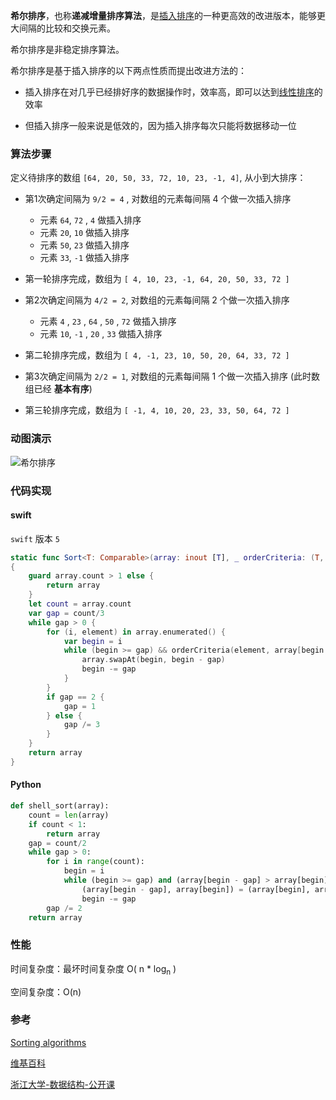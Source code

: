 

**希尔排序**，也称**递减增量排序算法**，是[插入排序](https://zh.wikipedia.org/wiki/插入排序)的一种更高效的改进版本，能够更大间隔的比较和交换元素。

希尔排序是非稳定排序算法。

希尔排序是基于插入排序的以下两点性质而提出改进方法的：

- 插入排序在对几乎已经排好序的数据操作时，效率高，即可以达到[线性排序](https://zh.wikipedia.org/w/index.php?title=線性排序&action=edit&redlink=1)的效率

- 但插入排序一般来说是低效的，因为插入排序每次只能将数据移动一位

  

### 算法步骤

定义待排序的数组 `[64, 20, 50, 33, 72, 10, 23, -1, 4]`,  从小到大排序：

- 第1次确定间隔为 `9/2 = 4` , 对数组的元素每间隔 4 个做一次插入排序
  - 元素 `64`, `72` , `4` 做插入排序
  - 元素 `20`, `10` 做插入排序
  - 元素 `50`, `23` 做插入排序
  - 元素 `33`, `-1` 做插入排序

- 第一轮排序完成，数组为 `[ 4, 10, 23, -1, 64, 20, 50, 33, 72 ]`
- 第2次确定间隔为 `4/2 = 2`, 对数组的元素每间隔 2 个做一次插入排序
  - 元素 `4` , `23` , `64` , `50` , `72` 做插入排序
  - 元素 `10`, `-1` , `20` , `33` 做插入排序

- 第二轮排序完成，数组为 `[ 4, -1, 23, 10, 50, 20, 64, 33, 72 ]`

- 第3次确定间隔为 `2/2 = 1`, 对数组的元素每间隔 1 个做一次插入排序 (此时数组已经 **基本有序**)

- 第三轮排序完成，数组为 `[ -1, 4, 10, 20, 23, 33, 50, 64, 72 ]`

### 动图演示

![希尔排序](./images/shell-sorting.gif)



### 代码实现

#### swift

`swift` 版本 `5`

```swift
static func Sort<T: Comparable>(array: inout [T], _ orderCriteria: (T, T) -> Bool) -> [T]
{
    guard array.count > 1 else {
        return array
    }
    let count = array.count
    var gap = count/3
    while gap > 0 {
        for (i, element) in array.enumerated() {
            var begin = i
            while (begin >= gap) && orderCriteria(element, array[begin - gap]) {
                array.swapAt(begin, begin - gap)
                begin -= gap
            }
        }
        if gap == 2 {
            gap = 1
        } else {
            gap /= 3
        }
    }
    return array
}
```

#### Python

```python
def shell_sort(array):
    count = len(array)
    if count < 1:
        return array
    gap = count/2
    while gap > 0:
        for i in range(count):
            begin = i
            while (begin >= gap) and (array[begin - gap] > array[begin]):
                (array[begin - gap], array[begin]) = (array[begin], array[begin - gap])
                begin -= gap
        gap /= 2
    return array
```



### 性能

时间复杂度：最坏时间复杂度 O( n * log<sub>n</sub> )

空间复杂度：O(n)



### 参考

[Sorting algorithms](http://rosettacode.org/wiki/Sorting_algorithms/Shell_sort)

[维基百科](https://zh.wikipedia.org/wiki/希尔排序)

[浙江大学-数据结构-公开课](https://www.bilibili.com/video/av18586085/?p=107)




